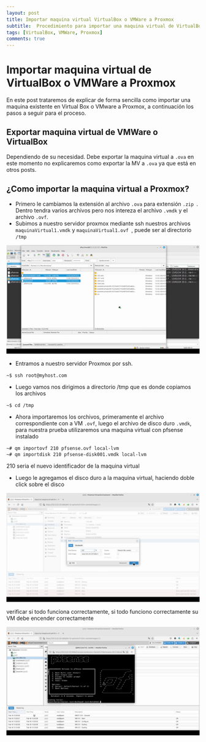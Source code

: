 ```yaml
---
layout: post
title: Importar maquina virtual VirtualBox o VMWare a Proxmox
subtitle:  Procedimiento para importar una maquina virtual de VirtualBox o VMWare a Proxmox
tags: [VirtualBox, VMWare, Proxmox]
comments: true
---
```


# Importar maquina virtual de VirtualBox o VMWare a Proxmox
En este post trataremos de explicar de forma sencilla como importar una maquina existente en Virtual Box o VMware a Proxmox, a continuación los pasos a seguir para el proceso.

## Exportar maquina virtual de VMWare o VirtualBox
Dependiendo de su necesidad. Debe exportar la maquina virtual a ```.ova``` en este momento no explicaremos como exportar la MV a ```.ova``` ya que está en otros posts.

## ¿Como importar la maquina virtual a Proxmox?
- Primero le cambiamos la extensión al archivo ```.ova``` para extensión ```.zip ```. Dentro tendra varios archivos pero nos intereza el archivo ```.vmdk``` y el archivo ```.ovf```.
- Subimos a nuestro servidor proxmox mediante ssh nuestros archivos ```maquinaVirtual1.vmdk``` y ```maquinaVirtual1.ovf ```, puede ser al directorio ```/tmp```

![Importar VM a Proxmox](/assets/img/importar-vm-proxmox/subirvm.png "Importar VM a Proxmox")

- Entramos a nuestro servidor Proxmox por ssh.

```
~$ ssh root@myhost.com
```

- Luego vamos nos dirigimos a directorio /tmp que es donde copiamos los archivos

```
~$ cd /tmp
```

- Ahora importaremos los orchivos, primeramente el archivo correspondiente con a VM ```.ovf```, luego el archivo de disco duro ```.vmdk```, para nuestra prueba utilizaremos una maquina virtual con pfsense instalado

```
~# qm importovf 210 pfsense.ovf local-lvm
~# qm importdisk 210 pfsense-disk001.vmdk local-lvm
```

210 seria el nuevo identificador de la maquina virtual <br>

- Luego le agregamos el disco duro a la maquina virtual, haciendo doble click sobre el disco

![Agregar HDD a VM Importada](/assets/img/importar-vm-proxmox/vmagregarhdd.png "Agregar HDD a VM en proxmox")

verificar si todo funciona correctamente, si todo funciono correctamente su VM debe encender correctamente

![Iniciar VM en Proxmox](/assets/img/importar-vm-proxmox/probarvmimportada.png "VM Importada iniciando")